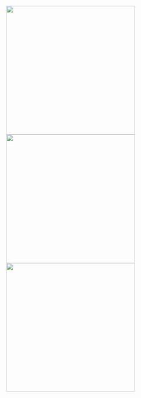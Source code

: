 <p align="center">
  <img src="https://github.com/user-attachments/assets/54add84a-6ba3-454d-b6da-2c6505061f62" width="350">
  <img src="https://github.com/user-attachments/assets/dd7c0b8b-1645-476b-813f-5ab2f4e0f2ce" width="350">
  <img src="https://github.com/user-attachments/assets/45d5a5da-f2ce-4bb6-abee-fc5df6160fcb" width="350">
</p>

